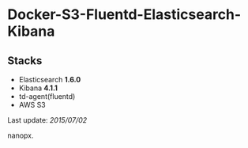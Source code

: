 Docker-S3-Fluentd-Elasticsearch-Kibana
====================

## Stacks

* Elasticsearch **1.6.0**
* Kibana **4.1.1**
* td-agent(fluentd)
* AWS S3

Last update: *2015/07/02*

nanopx.
